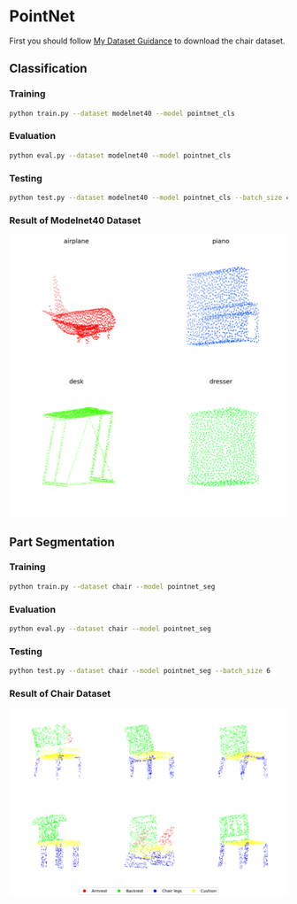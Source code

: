 # PointNet #
First you should follow [My Dataset Guidance](https://github.com/tungyen/Deep_learning_CV/tree/master/Dataset) to download the chair dataset.

## Classification ##

### Training ###
```bash
python train.py --dataset modelnet40 --model pointnet_cls
```

### Evaluation ###
```bash
python eval.py --dataset modelnet40 --model pointnet_cls
```

### Testing ###
```bash
python test.py --dataset modelnet40 --model pointnet_cls --batch_size 4
```

### Result of Modelnet40 Dataset ###
![image](https://github.com/tungyen/Deep_learning_CV/blob/master/Segmentation_3d/PointNet/img/pointnet_cls_modelnet40.png)

## Part Segmentation ##

### Training ###
```bash
python train.py --dataset chair --model pointnet_seg
```

### Evaluation ###
```bash
python eval.py --dataset chair --model pointnet_seg
```

### Testing ###
```bash
python test.py --dataset chair --model pointnet_seg --batch_size 6
```

### Result of Chair Dataset ###
![image](https://github.com/tungyen/Deep_learning_CV/blob/master/Segmentation_3d/PointNet/img/pointnet_seg_chair.png)
